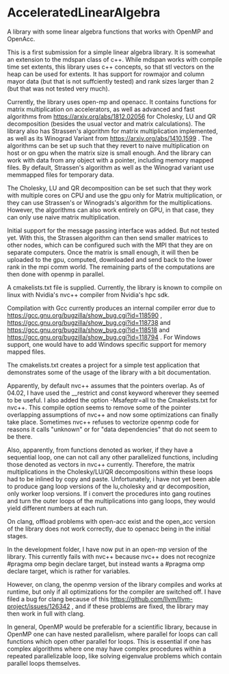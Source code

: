 # AcceleratedLinearAlgebra
A library with some linear algebra functions that works with OpenMP and OpenAcc.

This is a first submission for a simple linear algebra library. It is somewhat an extension to the mdspan class of c++.
While mdspan works with compile time set extents, this library uses c++ concepts, so that stl vectors on the heap can be used for extents.
It has support for rowmajor and column mayor data (but that is not suffciently tested) and rank sizes larger than 2 (but that was not tested very much).

Currently, the library uses open-mp and openacc. It contains functions for matrix multiplication on accelerators, as well as advanced and fast algorithms from https://arxiv.org/abs/1812.02056 for Cholesky, LU and QR decomposition (besides the usual vector and matrix calculations). The library also has Strassen's algorithm for matrix multiplication implemented, as well as its Winograd Variant from https://arxiv.org/abs/1410.1599 . The algorithms can be set up such that they revert to naive multiplication on host or on gpu when the matrix size is small enough. And the library can work with data from any object with a pointer, including memory mapped files. By default, Strassen's algorithm as well as the Winograd variant use memmapped files for temporary data.


The Cholesky, LU and QR decomposition can be set such that they work with multiple cores on CPU and use the gpu only for Matrix multiplication, or they can use Strassen's or Winograds's algorithm for the multiplications. However, the algorithms can also work entirely on GPU, in that case, they can only use naive matrix multiplication.

Initial support for the message passing interface was added. But not tested yet. With this, the Strassen algorithm can then send smaller matrices to other nodes, which can be configured such with the MPI that they are on separate computers. Once the matrix is small enough, it will then be uploaded to the gpu, computed, downloaded and send back to the lower rank in the mpi comm world. The remaining parts of the computations are then done with openmp in parallel.

A cmakelists.txt file is supplied. Currently, the library is known to compile on linux with Nvidia's nvc++ compiler from Nvidia's hpc sdk.

Compilation with Gcc currently produces an internal compiler error due to https://gcc.gnu.org/bugzilla/show_bug.cgi?id=118590 , https://gcc.gnu.org/bugzilla/show_bug.cgi?id=118738 and https://gcc.gnu.org/bugzilla/show_bug.cgi?id=118518 and https://gcc.gnu.org/bugzilla/show_bug.cgi?id=118794 . For Windows support, one would have to add Windows specific support for memory mapped files. 


The cmakelists.txt creates a project for a simple test application that demonstrates some of the usage of the library with a bit documentation.

Apparently, by default nvc++ assumes that the pointers overlap. As of 04.02, I have used the __restrict and const keyword wherever they seemed to be useful. I also added the option  -Msafeptr=all to the Cmakelists.txt for nvc++. This compile option seems to remove some of the pointer overlapping assumptions of nvc++ and now some optimizations can finally take place. Sometimes nvc++ refuses to vectorize openmp code for reasons it calls "unknown" or for "data dependencies" that do not seem to be there.

Also, apparently, from functions denoted as worker, if they have a sequential loop, one can not call any other parallelized functions, including those denoted as vectors in nvc++ currently. Therefore, the matrix multiplications in the Cholesky/LU/QR decompositions within these loops had to be inlined by copy and paste.  Unfortunately, i have not yet been able to produce gang loop versions of the lu,cholesky and qr decomposition, only worker loop versions. If i convert the procedures into gang routines and turn  the outer loops of the multiplications into gang loops, they would yield different numbers at each run.


On clang, offload problems with open-acc exist and the open_acc version of the library does not work correctly, due to openacc being in the initial stages.


In the development folder, I have now put in an open-mp version of the library. This currently fails with nvc++ because nvc++ does not recognize #pragma omp begin declare target, but instead wants a #pragma omp declare target, which is rather for variables.

However, on clang, the openmp version of the library compiles and works at runtime, but only if all optimizations for the compiler are switched off. 
I have filed a bug for clang because of this https://github.com/llvm/llvm-project/issues/126342 , and if these problems are fixed, the library may then work in full with clang.

In general, OpenMP would be preferable for a scientific library, because in OpenMP one can have nested parallelism, where parallel for loops can call functions which open other parallel for loops. This is essential if one has complex algorithms where one may have complex procedures within a repeated parallelizable loop, like solving eigenvalue problems which contain parallel loops themselves.



